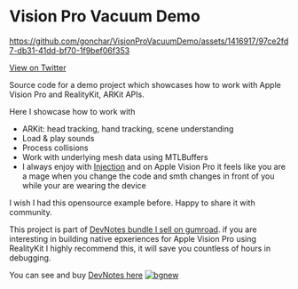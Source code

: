 # Vision Pro Vacuum Demo

https://github.com/gonchar/VisionProVacuumDemo/assets/1416917/97ce2fd7-db31-41dd-bf70-1f9bef06f353

[View on Twitter](https://twitter.com/the_gonchar/status/1756441654507008079)

Source code for a demo project which showcases how to work with Apple Vision Pro and RealityKit, ARKit APIs.

Here I showcase how to work with 
* ARKit: head tracking, hand tracking, scene understanding
* Load & play sounds
* Process collisions
* Work with underlying mesh data using MTLBuffers
* I always enjoy with [Injection](https://github.com/johnno1962/InjectionIII) and on Apple Vision Pro it feels like you are a mage when you change the code and smth changes in front of you while your are wearing the device

I wish I had this opensource example before. Happy to share it with community.

This project is part of [DevNotes bundle I sell on gumroad](https://sgonchar.gumroad.com/l/realitykit-visionos). if you are interesting in building native epxeriences for Apple Vision Pro using RealityKit I highly recommend this, it will save you countless of hours in debugging.

You can see and buy [DevNotes here](https://sgonchar.gumroad.com/l/realitykit-visionos)
[![bgnew](https://github.com/gonchar/VisionProVacuumDemo/assets/1416917/84add195-ad9d-4925-a014-5f14b309cdac)](https://sgonchar.gumroad.com/l/realitykit-visionos)
